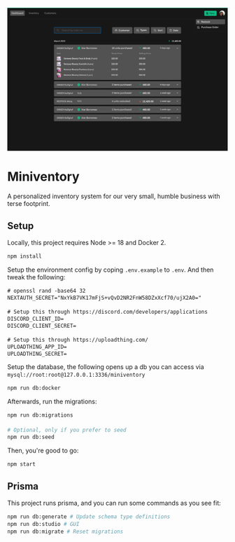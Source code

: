![Thumbnail](./thumbnail.png)

# Miniventory

A personalized inventory system for our very small, humble business with terse footprint.

## Setup

Locally, this project requires Node >= 18 and Docker 2.

```bash
npm install
```

Setup the environment config by coping `.env.example` to `.env`. And then tweak the following:

```
# openssl rand -base64 32
NEXTAUTH_SECRET="NxYkB7VK17mFjS+vQvD2NR2FnW58DZxXcf70/ujX2A0="

# Setup this through https://discord.com/developers/applications
DISCORD_CLIENT_ID=
DISCORD_CLIENT_SECRET=

# Setup this through https://uploadthing.com/
UPLOADTHING_APP_ID=
UPLOADTHING_SECRET=
```

Setup the database, the following opens up a db you can access via `mysql://root:root@127.0.0.1:3336/miniventory`

```bash
npm run db:docker
```

Afterwards, run the migrations:

```bash
npm run db:migrations

# Optional, only if you prefer to seed
npm run db:seed
```

Then, you're good to go:

```bash
npm start
```

## Prisma

This project runs prisma, and you can run some commands as you see fit:

```bash
npm run db:generate # Update schema type definitions
npm run db:studio # GUI
npm run db:migrate # Reset migrations
```
